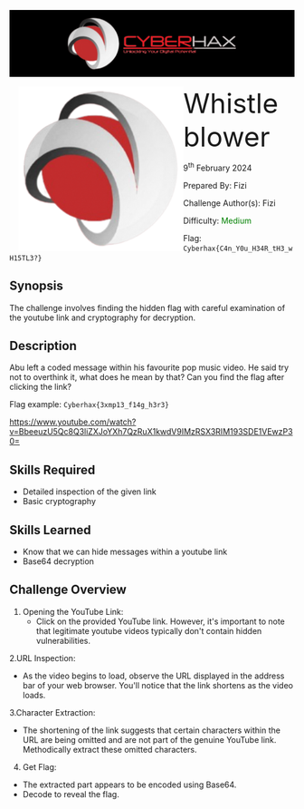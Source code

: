 ![img](../../assets/banner.png)

<img src="../../assets/cyberhax.png" style="margin-left: 20px; zoom: 80%;" align=left />
<font size="10">Whistleblower</font>

9<sup>th</sup> February 2024

​Prepared By: Fizi

​Challenge Author(s): Fizi

​Difficulty: <font color=green>Medium</font>

Flag: `Cyberhax{C4n_Y0u_H34R_tH3_wH15TL3?}`

## Synopsis

The challenge involves finding the hidden flag with careful examination of the youtube link and cryptography for decryption.

## Description

Abu left a coded message within his favourite pop music video. He said try not to overthink it, what does he mean by that? Can you find the flag after clicking the link?

Flag example: `Cyberhax{3xmp13_f14g_h3r3}`

https://www.youtube.com/watch?v=BbeeuzU5Qc8Q3liZXJoYXh7QzRuX1kwdV9IMzRSX3RIM193SDE1VEwzP30=


## Skills Required
- Detailed inspection of the given link
- Basic cryptography 

## Skills Learned
- Know that we can hide messages within a youtube link
- Base64 decryption

## Challenge Overview

1. Opening the YouTube Link:
   - Click on the provided YouTube link. However, it's important to note that legitimate youtube videos typically don't contain hidden vulnerabilities.

2.URL Inspection:
  - As the video begins to load, observe the URL displayed in the address bar of your web browser. You'll notice that the link shortens as the video loads.

3.Character Extraction:
  - The shortening of the link suggests that certain characters within the URL are being omitted and are not part of the genuine YouTube link. Methodically extract these omitted characters.

4. Get Flag:
 - The extracted part appears to be encoded using Base64.
 - Decode to reveal the flag.
 

